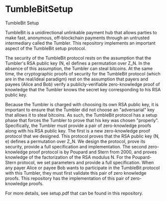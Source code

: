 # TumbleBitSetup
TumbleBit Setup

TumbleBit is a unidirectional unlinkable payment hub that allows parties to make fast, anonymous, off-blockchain payments through an untrusted intermediary called the Tumbler. This repository implements an important aspect of the TumbleBit setup protocol. 

The security of the TumbleBit protocol rests on the assumption that the Tumbler's RSA public key (N, e) defines a permutation over Z_N. In the absence of this assumption, the Tumbler can steal bitcoins. At the same time, the cryptographic proofs of security for the TumbleBit protocol (which are in the real/ideal paradigm) rest on the assumption that payers and payees (Alice and Bob) verify a publicly-verifiable zero-knowledge proof of knowledge that the Tumbler knows the secret key corresponding to his RSA public key.

Because the Tumbler is charged with choosing its own RSA public key, it is important to ensure that the Tumbler did not choose an "adversarial" key that allows it to steal bitcoins. As such, the TumbleBit protocol has a setup phase that forces the Tumbler to prove that his key was chosen "properly". Specifically, the Tumbler must provide a pair of zero-knowledge proofs along with his RSA public key. The first is a new zero-knowledge proof protocol that we designed. This protocol proves that the RSA public key (N, e) defines a permutation over Z_N. We design the protocol, prove its security, provide a full specification and implementation. The second zero-knowledge proof protocol is by Poupard and Stern from 2000, and proves knowledge of the factorization of the RSA modulus N. For the Poupard-Stern protocol, we set parameters and provide a full specification. When any payer Alice or payee Bob wants to participate in the TumbleBit protocol with this Tumbler, they must first validate this pair of zero knowledge proofs. This repository has the implementation of this pair of zero-knowledge proofs.

For more details, see setup.pdf that can be found in this repository.

